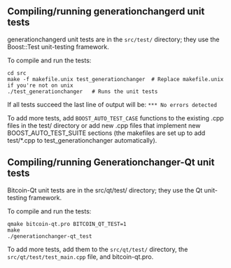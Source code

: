 Compiling/running generationchangerd unit tests
------------------------------------

generationchangerd unit tests are in the `src/test/` directory; they
use the Boost::Test unit-testing framework.

To compile and run the tests:

	cd src
	make -f makefile.unix test_generationchanger  # Replace makefile.unix if you're not on unix
	./test_generationchanger   # Runs the unit tests

If all tests succeed the last line of output will be:
`*** No errors detected`

To add more tests, add `BOOST_AUTO_TEST_CASE` functions to the existing
.cpp files in the test/ directory or add new .cpp files that
implement new BOOST_AUTO_TEST_SUITE sections (the makefiles are
set up to add test/*.cpp to test_generationchanger automatically).


Compiling/running Generationchanger-Qt unit tests
---------------------------------------

Bitcoin-Qt unit tests are in the src/qt/test/ directory; they
use the Qt unit-testing framework.

To compile and run the tests:

	qmake bitcoin-qt.pro BITCOIN_QT_TEST=1
	make
	./generationchanger-qt_test

To add more tests, add them to the `src/qt/test/` directory,
the `src/qt/test/test_main.cpp` file, and bitcoin-qt.pro.
